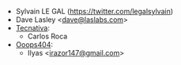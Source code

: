 - Sylvain LE GAL (<https://twitter.com/legalsylvain>)
- Dave Lasley \<<dave@laslabs.com>\>
- [Tecnativa](https://www.tecnativa.com):
  - Carlos Roca
- [Ooops404](https://www.ooops404.com):
  - Ilyas \<<irazor147@gmail.com>\>
